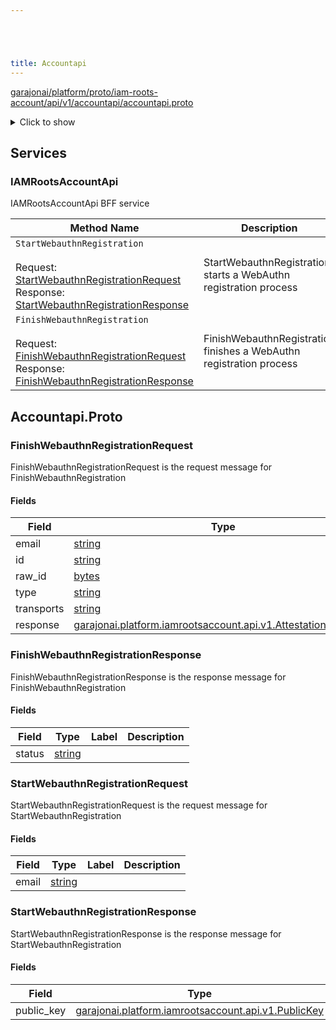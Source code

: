 ```yaml
---





title: Accountapi
---
```

<!-- ------  Overall Reference ------ -->

[garajonai/platform/proto/iam-roots-account/api/v1/accountapi/accountapi.proto](#garajonai/platform/proto/iam-roots-account/api/v1/accountapi/accountapi.proto)
<details>
<summary>Click to show</summary>

### Messages
  - [FinishWebauthnRegistrationRequest](#garajonai.platform.iamrootsaccount.api.bff.v1.FinishWebauthnRegistrationRequest)
  - [FinishWebauthnRegistrationResponse](#garajonai.platform.iamrootsaccount.api.bff.v1.FinishWebauthnRegistrationResponse)
  - [StartWebauthnRegistrationRequest](#garajonai.platform.iamrootsaccount.api.bff.v1.StartWebauthnRegistrationRequest)
  - [StartWebauthnRegistrationResponse](#garajonai.platform.iamrootsaccount.api.bff.v1.StartWebauthnRegistrationResponse)

### Enums


</details>


<!-- ------  Service and Methods ------ -->
## Services


### IAMRootsAccountApi
IAMRootsAccountApi BFF service

| Method Name | Description |
| ----------- | ------------|
| `StartWebauthnRegistration` <br /><br /> Request: [StartWebauthnRegistrationRequest](#garajonai.platform.iamrootsaccount.api.bff.v1.StartWebauthnRegistrationRequest) <br /> Response: [StartWebauthnRegistrationResponse](#garajonai.platform.iamrootsaccount.api.bff.v1.StartWebauthnRegistrationRequest) | <para>StartWebauthnRegistration starts a WebAuthn registration process</para> |
| `FinishWebauthnRegistration` <br /><br /> Request: [FinishWebauthnRegistrationRequest](#garajonai.platform.iamrootsaccount.api.bff.v1.FinishWebauthnRegistrationRequest) <br /> Response: [FinishWebauthnRegistrationResponse](#garajonai.platform.iamrootsaccount.api.bff.v1.FinishWebauthnRegistrationRequest) | <para>FinishWebauthnRegistration finishes a WebAuthn registration process</para> |






<a name="garajonai/platform/proto/iam-roots-account/api/v1/accountapi/accountapi.proto"></a>

<!-- ------  Filename ------ -->
## Accountapi.Proto


<!-- ------  Messages ------ -->
<a name="garajonai.platform.iamrootsaccount.api.bff.v1.FinishWebauthnRegistrationRequest"></a>
### FinishWebauthnRegistrationRequest
FinishWebauthnRegistrationRequest is the request message for FinishWebauthnRegistration


#### Fields

| Field | Type | Label | Description |
| ----- | ---- | ----- | ----------- |
| email | [string](#string) |  | <para></para> |
| id | [string](#string) |  | <para></para> |
| raw_id | [bytes](#bytes) |  | <para></para> |
| type | [string](#string) |  | <para></para> |
| transports | [string](#string) | repeated | <para></para> |
| response | [garajonai.platform.iamrootsaccount.api.v1.AttestationResponse](#garajonai.platform.iamrootsaccount.api.v1.AttestationResponse) |  | <para></para> |




<a name="garajonai.platform.iamrootsaccount.api.bff.v1.FinishWebauthnRegistrationResponse"></a>
### FinishWebauthnRegistrationResponse
FinishWebauthnRegistrationResponse is the response message for FinishWebauthnRegistration


#### Fields

| Field | Type | Label | Description |
| ----- | ---- | ----- | ----------- |
| status | [string](#string) |  | <para></para> |




<a name="garajonai.platform.iamrootsaccount.api.bff.v1.StartWebauthnRegistrationRequest"></a>
### StartWebauthnRegistrationRequest
StartWebauthnRegistrationRequest is the request message for StartWebauthnRegistration


#### Fields

| Field | Type | Label | Description |
| ----- | ---- | ----- | ----------- |
| email | [string](#string) |  | <para></para> |




<a name="garajonai.platform.iamrootsaccount.api.bff.v1.StartWebauthnRegistrationResponse"></a>
### StartWebauthnRegistrationResponse
StartWebauthnRegistrationResponse is the response message for StartWebauthnRegistration


#### Fields

| Field | Type | Label | Description |
| ----- | ---- | ----- | ----------- |
| public_key | [garajonai.platform.iamrootsaccount.api.v1.PublicKey](#garajonai.platform.iamrootsaccount.api.v1.PublicKey) |  | <para></para> |





<!-- ------  Enums ------ -->



